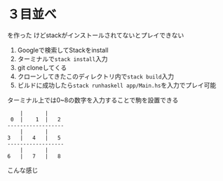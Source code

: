 # ３目並べ
を作った
けどstackがインストールされてないとプレイできない

1. Googleで検索してStackをinstall
2. ターミナルで`stack install`入力
3. git cloneしてくる
4. クローンしてきたこのディレクトリ内で`stack build`入力
5. ビルドに成功したら`stack runhaskell app/Main.hs`を入力でプレイ可能

ターミナル上では0~8の数字を入力することで駒を設置できる
```
    |       |
 0  |    1  |   2
------------------
    |       |
3   |   4   |   5
------------------
    |       |
6   |   7   |   8
```
こんな感じ
